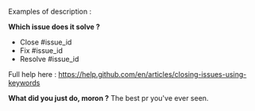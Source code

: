 Examples of description :

**Which issue does it solve ?**
- Close #issue_id
- Fix #issue_id
- Resolve #issue_id

Full help here : https://help.github.com/en/articles/closing-issues-using-keywords

**What did you just do, moron ?**
The best pr you've ever seen.
